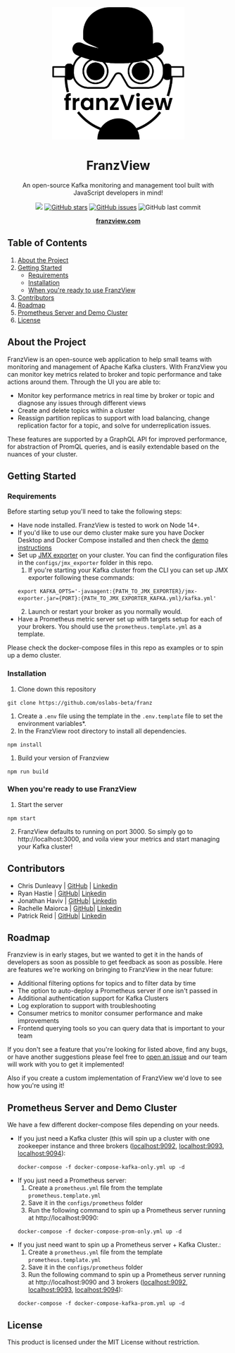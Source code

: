 <div align="center">
  <a href="https://https://github.com/oslabs-beta/franz/">
    <img src="./src/client/assets/franzView_logo.png" alt="Logo" height="300px" width="300px"/> 
  </a>
  <h1>FranzView</h1>
  <p>An open-source Kafka monitoring and management tool built with JavaScript developers in mind!<p>
  <a href="https://github.com/oslabs-beta/ksqljs"><img src="https://img.shields.io/badge/license-MIT-blue"/></a>
  <a href="https://github.com/oslabs-beta/ksqljs/stargazers"><img alt="GitHub stars" src="https://img.shields.io/github/stars/oslabs-beta/franz"></a>
  <a href="https://github.com/oslabs-beta/ksqljs/issues"><img alt="GitHub issues" src="https://img.shields.io/github/issues/oslabs-beta/franz"></a>
  <img alt="GitHub last commit" src="https://img.shields.io/github/last-commit/oslabs-beta/franz">
  
  <a href="https://franzview.com"><strong>franzview.com</strong></a>
</div>

## Table of Contents

1. [About the Project](#about-the-project)
1. [Getting Started](#getting-started)
   - [Requirements](#requirements)
   - [Installation](#installation)
   - [When you're ready to use FranzView](#when-youre-ready-to-use-franzview)
1. [Contributors](#contributors)
1. [Roadmap](#roadmap)
1. [Prometheus Server and Demo Cluster](#prometheus-server-and-demo-cluster)
1. [License](#license)

## About the Project

FranzView is an open-source web application to help small teams with monitoring and management of Apache Kafka clusters. With FranzView you can monitor key metrics related to broker and topic performance and take actions around them. Through the UI you are able to:

- Monitor key performance metrics in real time by broker or topic and diagnose any issues through different views
- Create and delete topics within a cluster
- Reassign partition replicas to support with load balancing, change replication factor for a topic, and solve for underreplication issues.

These features are supported by a GraphQL API for improved performance, for abstraction of PromQL queries, and is easily extendable based on the nuances of your cluster.

## Getting Started

### Requirements

Before starting setup you'll need to take the following steps:

- Have node installed. FranzView is tested to work on Node 14+.
- If you'd like to use our demo cluster make sure you have Docker Desktop and Docker Compose installed and then check the [demo instructions](#prometheus-server-and-demo-cluster)
- Set up [JMX exporter](https://github.com/prometheus/jmx_exporter) on your cluster. You can find the configuration files in the `configs/jmx_exporter` folder in this repo.
  1. If you're starting your Kafka cluster from the CLI you can set up JMX exporter following these commands:
  ```
  export KAFKA_OPTS='-javaagent:{PATH_TO_JMX_EXPORTER}/jmx-exporter.jar={PORT}:{PATH_TO_JMX_EXPORTER_KAFKA.yml}/kafka.yml'
  ```
  2. Launch or restart your broker as you normally would.
- Have a Prometheus metric server set up with targets setup for each of your brokers. You should use the `prometheus.template.yml` as a template.

Please check the docker-compose files in this repo as examples or to spin up a demo cluster.

### Installation

1. Clone down this repository

```
git clone https://github.com/oslabs-beta/franz
```

1. Create a `.env` file using the template in the `.env.template` file to set the environment variables\*.
1. In the FranzView root directory to install all dependencies.

```
npm install
```

1. Build your version of Franzview

```
npm run build
```



### When you're ready to use FranzView

1. Start the server

```
npm start
```

2. FranzView defaults to running on port 3000. So simply go to http://localhost:3000, and voila view your metrics and start managing your Kafka cluster!

## Contributors

- Chris Dunleavy | [GitHub](https://github.com/christopherdunleavy) | [Linkedin](https://www.linkedin.com/in/christopher-dunleavy-web-dev)
- Ryan Hastie | [GitHub](https://github.com/rbhastie)| [Linkedin](https://www.linkedin.com/in/ryan-hastie)
- Jonathan Haviv | [GitHub](https://github.com/jonathanhaviv)| [Linkedin](https://www.linkedin.com/in/jonathanhaviv)
- Rachelle Maiorca | [GitHub](https://github.com/rmaiorca)| [Linkedin](https://www.linkedin.com/in/rmaiorca)
- Patrick Reid | [GitHub](https://github.com/flyingwolf1701)| [Linkedin](https://www.linkedin.com/in/patrickjreid)

## Roadmap

Franzview is in early stages, but we wanted to get it in the hands of developers as soon as possible to get feedback as soon as possible. Here are features we're working on bringing to FranzView in the near future:

- Additional filtering options for topics and to filter data by time
- The option to auto-deploy a Prometheus server if one isn't passed in
- Additional authentication support for Kafka Clusters
- Log exploration to support with troubleshooting
- Consumer metrics to monitor consumer performance and make improvements
- Frontend querying tools so you can query data that is important to your team

If you don't see a feature that you're looking for listed above, find any bugs, or have another suggestions please feel free to [open an issue](https://github.com/oslabs-beta/franz/issues) and our team will work with you to get it implemented!

Also if you create a custom implementation of FranzView we'd love to see how you're using it!

## Prometheus Server and Demo Cluster

We have a few different docker-compose files depending on your needs.

- If you just need a Kafka cluster (this will spin up a cluster with one zookeeper instance and three brokers ([localhost:9092](localhost:9092), [localhost:9093](localhost:9093), [localhost:9094](localhost:9094)):
  ```
  docker-compose -f docker-compose-kafka-only.yml up -d
  ```
- If you just need a Prometheus server:
  1. Create a `prometheus.yml` file from the template `prometheus.template.yml`
  1. Save it in the `configs/prometheus` folder
  1. Run the following command to spin up a Prometheus server running at http://localhost:9090:
  ```
  docker-compose -f docker-compose-prom-only.yml up -d
  ```
- If you just need want to spin up a Prometheus server + Kafka Cluster.:
  1. Create a `prometheus.yml` file from the template `prometheus.template.yml`
  1. Save it in the `configs/prometheus` folder
  1. Run the following command to spin up a Prometheus server running at http://localhost:9090 and 3 brokers ([localhost:9092](localhost:9092), [localhost:9093](localhost:9093), [localhost:9094](localhost:9094)):
  ```
  docker-compose -f docker-compose-kafka-prom.yml up -d
  ```

## License

This product is licensed under the MIT License without restriction.
